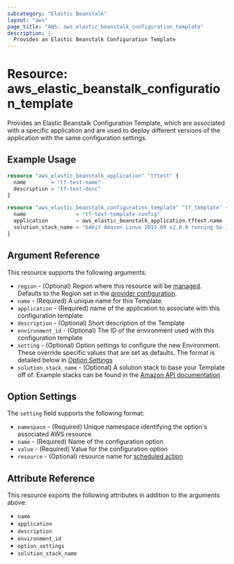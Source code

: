 ```yaml
---
subcategory: "Elastic Beanstalk"
layout: "aws"
page_title: "AWS: aws_elastic_beanstalk_configuration_template"
description: |-
  Provides an Elastic Beanstalk Configuration Template
---
```


# Resource: aws_elastic_beanstalk_configuration_template

Provides an Elastic Beanstalk Configuration Template, which are associated with
a specific application and are used to deploy different versions of the
application with the same configuration settings.

## Example Usage

```terraform
resource "aws_elastic_beanstalk_application" "tftest" {
  name        = "tf-test-name"
  description = "tf-test-desc"
}

resource "aws_elastic_beanstalk_configuration_template" "tf_template" {
  name                = "tf-test-template-config"
  application         = aws_elastic_beanstalk_application.tftest.name
  solution_stack_name = "64bit Amazon Linux 2015.09 v2.0.8 running Go 1.4"
}
```

## Argument Reference

This resource supports the following arguments:

* `region` - (Optional) Region where this resource will be [managed](https://docs.aws.amazon.com/general/latest/gr/rande.html#regional-endpoints). Defaults to the Region set in the [provider configuration](https://registry.terraform.io/providers/hashicorp/aws/latest/docs#aws-configuration-reference).
* `name` - (Required) A unique name for this Template.
* `application` - (Required) name of the application to associate with this configuration template
* `description` - (Optional) Short description of the Template
* `environment_id` - (Optional) The ID of the environment used with this configuration template
* `setting` - (Optional) Option settings to configure the new Environment. These
  override specific values that are set as defaults. The format is detailed
  below in [Option Settings](#option-settings)
* `solution_stack_name` - (Optional) A solution stack to base your Template
off of. Example stacks can be found in the [Amazon API documentation][1]

## Option Settings

The `setting` field supports the following format:

* `namespace` - (Required) Unique namespace identifying the option's associated AWS resource
* `name` - (Required) Name of the configuration option
* `value` - (Required) Value for the configuration option
* `resource` - (Optional) resource name for [scheduled action](https://docs.aws.amazon.com/elasticbeanstalk/latest/dg/command-options-general.html#command-options-general-autoscalingscheduledaction)

## Attribute Reference

This resource exports the following attributes in addition to the arguments above:

* `name`
* `application`
* `description`
* `environment_id`
* `option_settings`
* `solution_stack_name`

[1]: https://docs.aws.amazon.com/elasticbeanstalk/latest/dg/concepts.platforms.html
